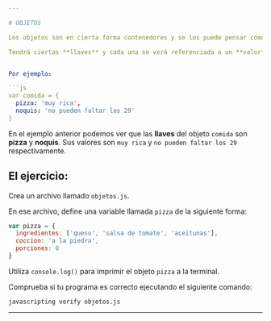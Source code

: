 ```yaml
---

# OBJETOS

Los objetos son en cierta forma contenedores y se los puede pensar cómo diccionarios.

Tendrá ciertas **llaves** y cada una se verá referenciada a un **valor**.


Por ejemplo:

```js
var comida = {
  pizza: 'muy rica',
  noquis: 'no pueden faltar los 29'
}
```
En el ejemplo anterior podemos ver que las **llaves** del objeto `comida` son **pizza** y **noquis**. Sus valores son `muy rica` y `no pueden faltar los 29` respectivamente.

## El ejercicio:

Crea un archivo llamado `objetos.js`.

En ese archivo, define una variable llamada `pizza` de la siguiente forma:

```js
var pizza = {
  ingredientes: ['queso', 'salsa de tomate', 'aceitunas'],
  coccion: 'a la piedra',
  porciones: 8
}
```

Utiliza `console.log()` para imprimir el objeto `pizza` a la terminal.

Comprueba si tu programa es correcto ejecutando el siguiente comando:

`javascripting verify objetos.js`

---
```

